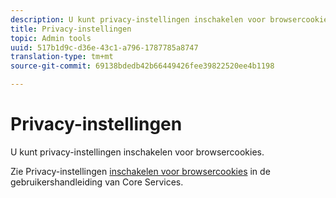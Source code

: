 ```yaml
---
description: U kunt privacy-instellingen inschakelen voor browsercookies.
title: Privacy-instellingen
topic: Admin tools
uuid: 517b1d9c-d36e-43c1-a796-1787785a8747
translation-type: tm+mt
source-git-commit: 69138bdedb42b66449426fee39822520ee4b1198

---
```



# Privacy-instellingen

U kunt privacy-instellingen inschakelen voor browsercookies.

Zie Privacy-instellingen [inschakelen voor browsercookies](https://docs.adobe.com/content/help/en/core-services/interface/ec-cookies/browser-cookie-settings.html) in de gebruikershandleiding van Core Services.
